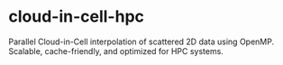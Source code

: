 # cloud-in-cell-hpc
Parallel Cloud-in-Cell interpolation of scattered 2D data using OpenMP. Scalable, cache-friendly, and optimized for HPC systems.
